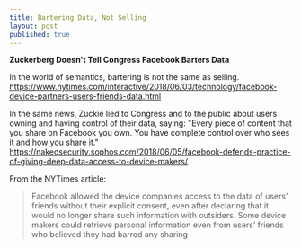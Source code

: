 ```yaml
---
title: Bartering Data, Not Selling
layout: post
published: true
---
```

**Zuckerberg Doesn't Tell Congress Facebook Barters Data**

In the world of semantics, bartering is not the same as selling. https://www.nytimes.com/interactive/2018/06/03/technology/facebook-device-partners-users-friends-data.html

In the same news, Zuckie lied to Congress and to the public about users owning and having control of their data, saying: "Every piece of content that you share on Facebook you own. You have complete control over who sees it and how you share it." https://nakedsecurity.sophos.com/2018/06/05/facebook-defends-practice-of-giving-deep-data-access-to-device-makers/

From the NYTimes article:
<blockquote>
Facebook allowed the device companies access to the data of users’ friends without their explicit consent, even after declaring that it would no longer share such information with outsiders. Some device makers could retrieve personal information even from users’ friends who believed they had barred any sharing
</blockquote>

